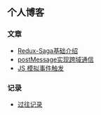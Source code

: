 ## 个人博客

### 文章

- [Redux-Saga基础介绍](https://github.com/liqiUser/blog/blob/master/blog/Redux-Saga%E5%9F%BA%E7%A1%80%E4%BB%8B%E7%BB%8D.md)
- [postMessage实现跨域通信](https://github.com/liqiUser/blog/blob/master/blog/postMessage%E5%AE%9E%E7%8E%B0%E8%B7%A8%E5%9F%9F%E9%80%9A%E4%BF%A1.md)
- [JS 模拟事件触发](https://github.com/liqiUser/blog/blob/master/blog/JS%20%E6%A8%A1%E6%8B%9F%E4%BA%8B%E4%BB%B6%E8%A7%A6%E5%8F%91.md)

### 记录

- [过往记录](https://github.com/liqiUser/blog/blob/master/blog/%E8%BF%87%E5%BE%80%E6%80%BB%E7%BB%93.md)
